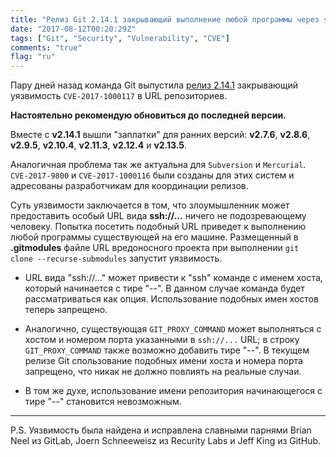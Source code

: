 ```yaml
---
title: "Релиз Git 2.14.1 закрывающий выполнение любой программы через ssh://... URL"
date: "2017-08-12T00:20:29Z"
tags: ["Git", "Security", "Vulnerability", "CVE"]
comments: "true"
flag: "ru"
---
```


Пару дней назад команда Git выпустила [релиз 2.14.1](https://marc.info/?l=git&m=150238802328673&w=2)
закрывающий уязвимость `CVE-2017-1000117` в URL репозиториев.

<div class="alert alert-warning">
    <strong>Настоятельно рекомендую обновиться до последней версии.</strong>
</div>

<!--more-->

Вместе с **v2.14.1** вышли "заплатки" для ранних версий: **v2.7.6**, **v2.8.6**, **v2.9.5**,
**v2.10.4**, **v2.11.3**, **v2.12.4** и **v2.13.5**.

Аналогичная проблема так же актуальна для `Subversion` и `Mercurial`. `CVE-2017-9800` и
`CVE-2017-1000116` были созданы для этих систем и адресованы разработчикам для координации релизов.

Суть уязвимости заключается в том, что злоумышленник может предоставить особый URL вида **ssh://...**
ничего не подозревающему человеку. Попытка посетить подобный URL приведет к выполнению любой
программы существующей на его машине. Размещенный в **.gitmodules** файле URL вредоносного проекта
при выполнении `git clone --recurse-submodules` запустит уязвимость.

* URL вида "ssh://..." может привести к "ssh" команде с именем хоста, который начинается с тире "--".
  В данном случае команда будет рассматриваться как опция.
  Использование подобных имен хостов теперь запрещено.

* Аналогично, существующая `GIT_PROXY_COMMAND` может выполняться с хостом и номером порта указанными
  в `ssh://...` URL; в строку `GIT_PROXY_COMMAND` также возможно добавить тире "--".
  В текущем релизе Git спользование подобных имени хоста и номера порта запрещено,
  что никак не должно повлиять на реальные случаи.

* В том же духе, использование имени репозитория начинающегося с тире "--" становится невозможным.

----

P.S. Уязвимость была найдена и исправлена славными парнями Brian Neel из GitLab,
Joern Schneeweisz из Recurity Labs и Jeff King из GitHub.